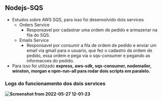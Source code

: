 ## Nodejs-SQS

- Estudos sobre AWS SQS, para isso foi desenvolvido dois services
  - Orders Service
    - Responsavel por cadastrar uma ordem de pedido e armazenar na  fila do SQS.
  - Emails Service
    - Responsavel por consumir a fila de ordem de pedido e enviar um email via gmail para o usuario, que fez o cadastro da ordem de pedido, essa ordem e pega via o sqs-consumer e pegando as informacoes do pedido.
- Para isso foi utilizado <b>express, aws-sdk, sqs-consumer, nodemailer, winston, morgan e npm-run-all para rodar dois scripts em paralelo.<b>

### Logs do funcionamento dos dois services

![Screenshot from 2022-05-27 12-01-23](https://user-images.githubusercontent.com/28688721/170726061-332f663d-d231-431a-b575-a684de882e09.png)

